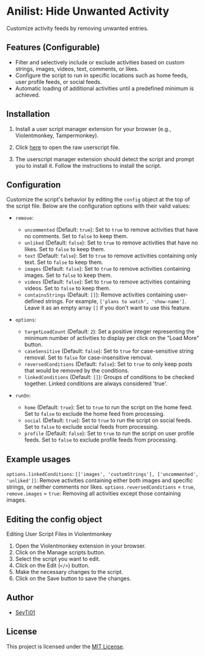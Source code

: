 # Anilist: Hide Unwanted Activity

Customize activity feeds by removing unwanted entries.

## Features (Configurable)

- Filter and selectively include or exclude activities based on custom strings, images, videos, text, comments, or likes.
- Configure the script to run in specific locations such as home feeds, user profile feeds, or social feeds.
- Automatic loading of additional activities until a predefined minimum is achieved.

## Installation

1. Install a user script manager extension for your browser (e.g., Violentmonkey, Tampermonkey).

2. Click [here](https://github.com/SeyTi01/anilist-hide-uncommented-activity/raw/1.8/src/hideUncommentedActivity.user.js) to open the raw userscript file.

3. The userscript manager extension should detect the script and prompt you to install it. Follow the instructions to install the script.

## Configuration

Customize the script's behavior by editing the `config` object at the top of the script file. Below are the configuration options with their valid values:

- `remove`:
  - `uncommented` (Default: `true`): Set to `true` to remove activities that have no comments. Set to `false` to keep them.
  - `unliked` (Default: `false`): Set to `true` to remove activities that have no likes. Set to `false` to keep them.
  - `text` (Default: `false`): Set to `true` to remove activities containing only text. Set to `false` to keep them.
  - `images` (Default: `false`): Set to `true` to remove activities containing images. Set to `false` to keep them.
  - `videos` (Default: `false`): Set to `true` to remove activities containing videos. Set to `false` to keep them.
  - `containsStrings` (Default: `[]`): Remove activities containing user-defined strings. For example, `['plans to watch', 'show-name']`. Leave it as an empty array `[]` if you don't want to use this feature.

- `options`:
  - `targetLoadCount` (Default: `2`): Set a positive integer representing the minimum number of activities to display per click on the "Load More" button.
  - `caseSensitive` (Default: `false`): Set to `true` for case-sensitive string removal. Set to `false` for case-insensitive removal.
  - `reversedConditions` (Default: `false`): Set to `true` to only keep posts that would be removed by the conditions.
  - `linkedConditions` (Default: `[]`): Groups of conditions to be checked together. Linked conditions are always considered 'true'.

- `runOn`:
  - `home` (Default: `true`): Set to `true` to run the script on the home feed. Set to `false` to exclude the home feed from processing.
  - `social` (Default: `true`): Set to `true` to run the script on social feeds. Set to `false` to exclude social feeds from processing.
  - `profile` (Default: `false`): Set to `true` to run the script on user profile feeds. Set to `false` to exclude profile feeds from processing.

## Example usages

`options.linkedConditions`: `[['images', 'customStrings'], ['uncommented', 'unliked']]`: Remove activities containing either both images and specific strings, or neither comments nor likes.
`options.reversedConditions` = `true`, `remove.images` = `true`: Removing all activities except those containing images.

## Editing the config object

Editing User Script Files in Violentmonkey

1. Open the Violentmonkey extension in your browser.
2. Click on the Manage scripts button.
3. Select the script you want to edit.
4. Click on the Edit (`</>`) button.
5. Make the necessary changes to the script.
6. Click on the Save button to save the changes.

## Author

- [SeyTi01](https://github.com/SeyTi01)

## License

This project is licensed under the [MIT License](https://github.com/SeyTi01/anilist-hide-uncommented-activity/raw/1.8/LICENSE).
